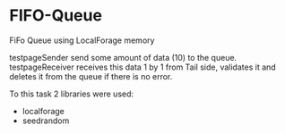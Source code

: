 # FIFO-Queue
 FiFo Queue using LocalForage memory

testpageSender send some amount of data (10) to the queue. 
testpageReceiver receives this data 1 by 1 from Tail side, validates it and deletes it from the queue if there is no error. 

To this task 2 libraries were used:
- localforage
- seedrandom

